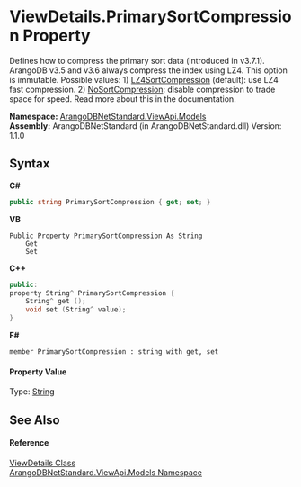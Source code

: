 # ViewDetails.PrimarySortCompression Property 
 

Defines how to compress the primary sort data (introduced in v3.7.1). ArangoDB v3.5 and v3.6 always compress the index using LZ4. This option is immutable. Possible values: 1) <a href="aa02d5bb-49fe-79e6-de13-1c473f34860c">LZ4SortCompression</a> (default): use LZ4 fast compression. 2) <a href="5fd254e8-57de-28e9-708c-19a038d4dc52">NoSortCompression</a>: disable compression to trade space for speed. Read more about this in the documentation.

**Namespace:**&nbsp;<a href="23bbeb16-c099-4f2c-4dad-2e67e1a19df4">ArangoDBNetStandard.ViewApi.Models</a><br />**Assembly:**&nbsp;ArangoDBNetStandard (in ArangoDBNetStandard.dll) Version: 1.1.0

## Syntax

**C#**<br />
``` C#
public string PrimarySortCompression { get; set; }
```

**VB**<br />
``` VB
Public Property PrimarySortCompression As String
	Get
	Set
```

**C++**<br />
``` C++
public:
property String^ PrimarySortCompression {
	String^ get ();
	void set (String^ value);
}
```

**F#**<br />
``` F#
member PrimarySortCompression : string with get, set

```


#### Property Value
Type: <a href="https://docs.microsoft.com/dotnet/api/system.string" target="_blank" rel="noopener noreferrer">String</a>

## See Also


#### Reference
<a href="5e40ec8b-d467-c688-72b2-fc3e3e36d569">ViewDetails Class</a><br /><a href="23bbeb16-c099-4f2c-4dad-2e67e1a19df4">ArangoDBNetStandard.ViewApi.Models Namespace</a><br />